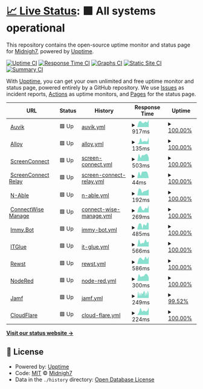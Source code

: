 # [📈 Live Status](https://Midnigh7.github.io/StatusBoard): <!--live status--> **🟩 All systems operational**

This repository contains the open-source uptime monitor and status page for [Midnigh7](https://Midnigh7.github.io/StatusBoard), powered by [Upptime](https://github.com/upptime/upptime).

[![Uptime CI](https://github.com/Midnigh7/StatusBoard/workflows/Uptime%20CI/badge.svg)](https://github.com/Midnigh7/StatusBoard/actions?query=workflow%3A%22Uptime+CI%22)
[![Response Time CI](https://github.com/Midnigh7/StatusBoard/workflows/Response%20Time%20CI/badge.svg)](https://github.com/Midnigh7/StatusBoard/actions?query=workflow%3A%22Response+Time+CI%22)
[![Graphs CI](https://github.com/Midnigh7/StatusBoard/workflows/Graphs%20CI/badge.svg)](https://github.com/Midnigh7/StatusBoard/actions?query=workflow%3A%22Graphs+CI%22)
[![Static Site CI](https://github.com/Midnigh7/StatusBoard/workflows/Static%20Site%20CI/badge.svg)](https://github.com/Midnigh7/StatusBoard/actions?query=workflow%3A%22Static+Site+CI%22)
[![Summary CI](https://github.com/Midnigh7/StatusBoard/workflows/Summary%20CI/badge.svg)](https://github.com/Midnigh7/StatusBoard/actions?query=workflow%3A%22Summary+CI%22)

With [Upptime](https://upptime.js.org), you can get your own unlimited and free uptime monitor and status page, powered entirely by a GitHub repository. We use [Issues](https://github.com/Midnigh7/StatusBoard/issues) as incident reports, [Actions](https://github.com/Midnigh7/StatusBoard/actions) as uptime monitors, and [Pages](https://Midnigh7.github.io/StatusBoard) for the status page.

<!--start: status pages-->
<!-- This summary is generated by Upptime (https://github.com/upptime/upptime) -->
<!-- Do not edit this manually, your changes will be overwritten -->
<!-- prettier-ignore -->
| URL | Status | History | Response Time | Uptime |
| --- | ------ | ------- | ------------- | ------ |
| <img alt="" src="https://icons.duckduckgo.com/ip3/mytech.us1.my.auvik.com.ico" height="13"> [Auvik](https://mytech.us1.my.auvik.com/) | 🟩 Up | [auvik.yml](https://github.com/Midnigh7/StatusBoard/commits/HEAD/history/auvik.yml) | <details><summary><img alt="Response time graph" src="./graphs/auvik/response-time-week.png" height="20"> 917ms</summary><br><a href="https://Midnigh7.github.io/StatusBoard/history/auvik"><img alt="Response time 820" src="https://img.shields.io/endpoint?url=https%3A%2F%2Fraw.githubusercontent.com%2FMidnigh7%2FStatusBoard%2FHEAD%2Fapi%2Fauvik%2Fresponse-time.json"></a><br><a href="https://Midnigh7.github.io/StatusBoard/history/auvik"><img alt="24-hour response time 2320" src="https://img.shields.io/endpoint?url=https%3A%2F%2Fraw.githubusercontent.com%2FMidnigh7%2FStatusBoard%2FHEAD%2Fapi%2Fauvik%2Fresponse-time-day.json"></a><br><a href="https://Midnigh7.github.io/StatusBoard/history/auvik"><img alt="7-day response time 917" src="https://img.shields.io/endpoint?url=https%3A%2F%2Fraw.githubusercontent.com%2FMidnigh7%2FStatusBoard%2FHEAD%2Fapi%2Fauvik%2Fresponse-time-week.json"></a><br><a href="https://Midnigh7.github.io/StatusBoard/history/auvik"><img alt="30-day response time 742" src="https://img.shields.io/endpoint?url=https%3A%2F%2Fraw.githubusercontent.com%2FMidnigh7%2FStatusBoard%2FHEAD%2Fapi%2Fauvik%2Fresponse-time-month.json"></a><br><a href="https://Midnigh7.github.io/StatusBoard/history/auvik"><img alt="1-year response time 744" src="https://img.shields.io/endpoint?url=https%3A%2F%2Fraw.githubusercontent.com%2FMidnigh7%2FStatusBoard%2FHEAD%2Fapi%2Fauvik%2Fresponse-time-year.json"></a></details> | <details><summary><a href="https://Midnigh7.github.io/StatusBoard/history/auvik">100.00%</a></summary><a href="https://Midnigh7.github.io/StatusBoard/history/auvik"><img alt="All-time uptime 99.42%" src="https://img.shields.io/endpoint?url=https%3A%2F%2Fraw.githubusercontent.com%2FMidnigh7%2FStatusBoard%2FHEAD%2Fapi%2Fauvik%2Fuptime.json"></a><br><a href="https://Midnigh7.github.io/StatusBoard/history/auvik"><img alt="24-hour uptime 100.00%" src="https://img.shields.io/endpoint?url=https%3A%2F%2Fraw.githubusercontent.com%2FMidnigh7%2FStatusBoard%2FHEAD%2Fapi%2Fauvik%2Fuptime-day.json"></a><br><a href="https://Midnigh7.github.io/StatusBoard/history/auvik"><img alt="7-day uptime 100.00%" src="https://img.shields.io/endpoint?url=https%3A%2F%2Fraw.githubusercontent.com%2FMidnigh7%2FStatusBoard%2FHEAD%2Fapi%2Fauvik%2Fuptime-week.json"></a><br><a href="https://Midnigh7.github.io/StatusBoard/history/auvik"><img alt="30-day uptime 99.51%" src="https://img.shields.io/endpoint?url=https%3A%2F%2Fraw.githubusercontent.com%2FMidnigh7%2FStatusBoard%2FHEAD%2Fapi%2Fauvik%2Fuptime-month.json"></a><br><a href="https://Midnigh7.github.io/StatusBoard/history/auvik"><img alt="1-year uptime 98.78%" src="https://img.shields.io/endpoint?url=https%3A%2F%2Fraw.githubusercontent.com%2FMidnigh7%2FStatusBoard%2FHEAD%2Fapi%2Fauvik%2Fuptime-year.json"></a></details>
| <img alt="" src="https://icons.duckduckgo.com/ip3/cog.mytechpartners.net.ico" height="13"> [Alloy](https://cog.mytechpartners.net:9090/healthCheck) | 🟩 Up | [alloy.yml](https://github.com/Midnigh7/StatusBoard/commits/HEAD/history/alloy.yml) | <details><summary><img alt="Response time graph" src="./graphs/alloy/response-time-week.png" height="20"> 135ms</summary><br><a href="https://Midnigh7.github.io/StatusBoard/history/alloy"><img alt="Response time 151" src="https://img.shields.io/endpoint?url=https%3A%2F%2Fraw.githubusercontent.com%2FMidnigh7%2FStatusBoard%2FHEAD%2Fapi%2Falloy%2Fresponse-time.json"></a><br><a href="https://Midnigh7.github.io/StatusBoard/history/alloy"><img alt="24-hour response time 53" src="https://img.shields.io/endpoint?url=https%3A%2F%2Fraw.githubusercontent.com%2FMidnigh7%2FStatusBoard%2FHEAD%2Fapi%2Falloy%2Fresponse-time-day.json"></a><br><a href="https://Midnigh7.github.io/StatusBoard/history/alloy"><img alt="7-day response time 135" src="https://img.shields.io/endpoint?url=https%3A%2F%2Fraw.githubusercontent.com%2FMidnigh7%2FStatusBoard%2FHEAD%2Fapi%2Falloy%2Fresponse-time-week.json"></a><br><a href="https://Midnigh7.github.io/StatusBoard/history/alloy"><img alt="30-day response time 133" src="https://img.shields.io/endpoint?url=https%3A%2F%2Fraw.githubusercontent.com%2FMidnigh7%2FStatusBoard%2FHEAD%2Fapi%2Falloy%2Fresponse-time-month.json"></a><br><a href="https://Midnigh7.github.io/StatusBoard/history/alloy"><img alt="1-year response time 146" src="https://img.shields.io/endpoint?url=https%3A%2F%2Fraw.githubusercontent.com%2FMidnigh7%2FStatusBoard%2FHEAD%2Fapi%2Falloy%2Fresponse-time-year.json"></a></details> | <details><summary><a href="https://Midnigh7.github.io/StatusBoard/history/alloy">100.00%</a></summary><a href="https://Midnigh7.github.io/StatusBoard/history/alloy"><img alt="All-time uptime 99.96%" src="https://img.shields.io/endpoint?url=https%3A%2F%2Fraw.githubusercontent.com%2FMidnigh7%2FStatusBoard%2FHEAD%2Fapi%2Falloy%2Fuptime.json"></a><br><a href="https://Midnigh7.github.io/StatusBoard/history/alloy"><img alt="24-hour uptime 100.00%" src="https://img.shields.io/endpoint?url=https%3A%2F%2Fraw.githubusercontent.com%2FMidnigh7%2FStatusBoard%2FHEAD%2Fapi%2Falloy%2Fuptime-day.json"></a><br><a href="https://Midnigh7.github.io/StatusBoard/history/alloy"><img alt="7-day uptime 100.00%" src="https://img.shields.io/endpoint?url=https%3A%2F%2Fraw.githubusercontent.com%2FMidnigh7%2FStatusBoard%2FHEAD%2Fapi%2Falloy%2Fuptime-week.json"></a><br><a href="https://Midnigh7.github.io/StatusBoard/history/alloy"><img alt="30-day uptime 100.00%" src="https://img.shields.io/endpoint?url=https%3A%2F%2Fraw.githubusercontent.com%2FMidnigh7%2FStatusBoard%2FHEAD%2Fapi%2Falloy%2Fuptime-month.json"></a><br><a href="https://Midnigh7.github.io/StatusBoard/history/alloy"><img alt="1-year uptime 99.91%" src="https://img.shields.io/endpoint?url=https%3A%2F%2Fraw.githubusercontent.com%2FMidnigh7%2FStatusBoard%2FHEAD%2Fapi%2Falloy%2Fuptime-year.json"></a></details>
| <img alt="" src="https://icons.duckduckgo.com/ip3/go.mytech.com.ico" height="13"> [ScreenConnect](https://go.mytech.com) | 🟩 Up | [screen-connect.yml](https://github.com/Midnigh7/StatusBoard/commits/HEAD/history/screen-connect.yml) | <details><summary><img alt="Response time graph" src="./graphs/screen-connect/response-time-week.png" height="20"> 503ms</summary><br><a href="https://Midnigh7.github.io/StatusBoard/history/screen-connect"><img alt="Response time 590" src="https://img.shields.io/endpoint?url=https%3A%2F%2Fraw.githubusercontent.com%2FMidnigh7%2FStatusBoard%2FHEAD%2Fapi%2Fscreen-connect%2Fresponse-time.json"></a><br><a href="https://Midnigh7.github.io/StatusBoard/history/screen-connect"><img alt="24-hour response time 605" src="https://img.shields.io/endpoint?url=https%3A%2F%2Fraw.githubusercontent.com%2FMidnigh7%2FStatusBoard%2FHEAD%2Fapi%2Fscreen-connect%2Fresponse-time-day.json"></a><br><a href="https://Midnigh7.github.io/StatusBoard/history/screen-connect"><img alt="7-day response time 503" src="https://img.shields.io/endpoint?url=https%3A%2F%2Fraw.githubusercontent.com%2FMidnigh7%2FStatusBoard%2FHEAD%2Fapi%2Fscreen-connect%2Fresponse-time-week.json"></a><br><a href="https://Midnigh7.github.io/StatusBoard/history/screen-connect"><img alt="30-day response time 520" src="https://img.shields.io/endpoint?url=https%3A%2F%2Fraw.githubusercontent.com%2FMidnigh7%2FStatusBoard%2FHEAD%2Fapi%2Fscreen-connect%2Fresponse-time-month.json"></a><br><a href="https://Midnigh7.github.io/StatusBoard/history/screen-connect"><img alt="1-year response time 604" src="https://img.shields.io/endpoint?url=https%3A%2F%2Fraw.githubusercontent.com%2FMidnigh7%2FStatusBoard%2FHEAD%2Fapi%2Fscreen-connect%2Fresponse-time-year.json"></a></details> | <details><summary><a href="https://Midnigh7.github.io/StatusBoard/history/screen-connect">100.00%</a></summary><a href="https://Midnigh7.github.io/StatusBoard/history/screen-connect"><img alt="All-time uptime 99.86%" src="https://img.shields.io/endpoint?url=https%3A%2F%2Fraw.githubusercontent.com%2FMidnigh7%2FStatusBoard%2FHEAD%2Fapi%2Fscreen-connect%2Fuptime.json"></a><br><a href="https://Midnigh7.github.io/StatusBoard/history/screen-connect"><img alt="24-hour uptime 100.00%" src="https://img.shields.io/endpoint?url=https%3A%2F%2Fraw.githubusercontent.com%2FMidnigh7%2FStatusBoard%2FHEAD%2Fapi%2Fscreen-connect%2Fuptime-day.json"></a><br><a href="https://Midnigh7.github.io/StatusBoard/history/screen-connect"><img alt="7-day uptime 100.00%" src="https://img.shields.io/endpoint?url=https%3A%2F%2Fraw.githubusercontent.com%2FMidnigh7%2FStatusBoard%2FHEAD%2Fapi%2Fscreen-connect%2Fuptime-week.json"></a><br><a href="https://Midnigh7.github.io/StatusBoard/history/screen-connect"><img alt="30-day uptime 100.00%" src="https://img.shields.io/endpoint?url=https%3A%2F%2Fraw.githubusercontent.com%2FMidnigh7%2FStatusBoard%2FHEAD%2Fapi%2Fscreen-connect%2Fuptime-month.json"></a><br><a href="https://Midnigh7.github.io/StatusBoard/history/screen-connect"><img alt="1-year uptime 100.00%" src="https://img.shields.io/endpoint?url=https%3A%2F%2Fraw.githubusercontent.com%2FMidnigh7%2FStatusBoard%2FHEAD%2Fapi%2Fscreen-connect%2Fuptime-year.json"></a></details>
| <img alt="" src="https://icons.duckduckgo.com/ip3/null.ico" height="13"> [ScreenConnect Relay](screlay.mytech.com) | 🟩 Up | [screen-connect-relay.yml](https://github.com/Midnigh7/StatusBoard/commits/HEAD/history/screen-connect-relay.yml) | <details><summary><img alt="Response time graph" src="./graphs/screen-connect-relay/response-time-week.png" height="20"> 44ms</summary><br><a href="https://Midnigh7.github.io/StatusBoard/history/screen-connect-relay"><img alt="Response time 75" src="https://img.shields.io/endpoint?url=https%3A%2F%2Fraw.githubusercontent.com%2FMidnigh7%2FStatusBoard%2FHEAD%2Fapi%2Fscreen-connect-relay%2Fresponse-time.json"></a><br><a href="https://Midnigh7.github.io/StatusBoard/history/screen-connect-relay"><img alt="24-hour response time 56" src="https://img.shields.io/endpoint?url=https%3A%2F%2Fraw.githubusercontent.com%2FMidnigh7%2FStatusBoard%2FHEAD%2Fapi%2Fscreen-connect-relay%2Fresponse-time-day.json"></a><br><a href="https://Midnigh7.github.io/StatusBoard/history/screen-connect-relay"><img alt="7-day response time 44" src="https://img.shields.io/endpoint?url=https%3A%2F%2Fraw.githubusercontent.com%2FMidnigh7%2FStatusBoard%2FHEAD%2Fapi%2Fscreen-connect-relay%2Fresponse-time-week.json"></a><br><a href="https://Midnigh7.github.io/StatusBoard/history/screen-connect-relay"><img alt="30-day response time 44" src="https://img.shields.io/endpoint?url=https%3A%2F%2Fraw.githubusercontent.com%2FMidnigh7%2FStatusBoard%2FHEAD%2Fapi%2Fscreen-connect-relay%2Fresponse-time-month.json"></a><br><a href="https://Midnigh7.github.io/StatusBoard/history/screen-connect-relay"><img alt="1-year response time 66" src="https://img.shields.io/endpoint?url=https%3A%2F%2Fraw.githubusercontent.com%2FMidnigh7%2FStatusBoard%2FHEAD%2Fapi%2Fscreen-connect-relay%2Fresponse-time-year.json"></a></details> | <details><summary><a href="https://Midnigh7.github.io/StatusBoard/history/screen-connect-relay">100.00%</a></summary><a href="https://Midnigh7.github.io/StatusBoard/history/screen-connect-relay"><img alt="All-time uptime 99.97%" src="https://img.shields.io/endpoint?url=https%3A%2F%2Fraw.githubusercontent.com%2FMidnigh7%2FStatusBoard%2FHEAD%2Fapi%2Fscreen-connect-relay%2Fuptime.json"></a><br><a href="https://Midnigh7.github.io/StatusBoard/history/screen-connect-relay"><img alt="24-hour uptime 100.00%" src="https://img.shields.io/endpoint?url=https%3A%2F%2Fraw.githubusercontent.com%2FMidnigh7%2FStatusBoard%2FHEAD%2Fapi%2Fscreen-connect-relay%2Fuptime-day.json"></a><br><a href="https://Midnigh7.github.io/StatusBoard/history/screen-connect-relay"><img alt="7-day uptime 100.00%" src="https://img.shields.io/endpoint?url=https%3A%2F%2Fraw.githubusercontent.com%2FMidnigh7%2FStatusBoard%2FHEAD%2Fapi%2Fscreen-connect-relay%2Fuptime-week.json"></a><br><a href="https://Midnigh7.github.io/StatusBoard/history/screen-connect-relay"><img alt="30-day uptime 99.79%" src="https://img.shields.io/endpoint?url=https%3A%2F%2Fraw.githubusercontent.com%2FMidnigh7%2FStatusBoard%2FHEAD%2Fapi%2Fscreen-connect-relay%2Fuptime-month.json"></a><br><a href="https://Midnigh7.github.io/StatusBoard/history/screen-connect-relay"><img alt="1-year uptime 99.98%" src="https://img.shields.io/endpoint?url=https%3A%2F%2Fraw.githubusercontent.com%2FMidnigh7%2FStatusBoard%2FHEAD%2Fapi%2Fscreen-connect-relay%2Fuptime-year.json"></a></details>
| <img alt="" src="https://www.n-able.com/wp-content/themes/nable.2021/img/favicon/favicon-16x16.png" height="13"> [N-Able](https://Manage.mytech.com) | 🟩 Up | [n-able.yml](https://github.com/Midnigh7/StatusBoard/commits/HEAD/history/n-able.yml) | <details><summary><img alt="Response time graph" src="./graphs/n-able/response-time-week.png" height="20"> 192ms</summary><br><a href="https://Midnigh7.github.io/StatusBoard/history/n-able"><img alt="Response time 196" src="https://img.shields.io/endpoint?url=https%3A%2F%2Fraw.githubusercontent.com%2FMidnigh7%2FStatusBoard%2FHEAD%2Fapi%2Fn-able%2Fresponse-time.json"></a><br><a href="https://Midnigh7.github.io/StatusBoard/history/n-able"><img alt="24-hour response time 217" src="https://img.shields.io/endpoint?url=https%3A%2F%2Fraw.githubusercontent.com%2FMidnigh7%2FStatusBoard%2FHEAD%2Fapi%2Fn-able%2Fresponse-time-day.json"></a><br><a href="https://Midnigh7.github.io/StatusBoard/history/n-able"><img alt="7-day response time 192" src="https://img.shields.io/endpoint?url=https%3A%2F%2Fraw.githubusercontent.com%2FMidnigh7%2FStatusBoard%2FHEAD%2Fapi%2Fn-able%2Fresponse-time-week.json"></a><br><a href="https://Midnigh7.github.io/StatusBoard/history/n-able"><img alt="30-day response time 190" src="https://img.shields.io/endpoint?url=https%3A%2F%2Fraw.githubusercontent.com%2FMidnigh7%2FStatusBoard%2FHEAD%2Fapi%2Fn-able%2Fresponse-time-month.json"></a><br><a href="https://Midnigh7.github.io/StatusBoard/history/n-able"><img alt="1-year response time 202" src="https://img.shields.io/endpoint?url=https%3A%2F%2Fraw.githubusercontent.com%2FMidnigh7%2FStatusBoard%2FHEAD%2Fapi%2Fn-able%2Fresponse-time-year.json"></a></details> | <details><summary><a href="https://Midnigh7.github.io/StatusBoard/history/n-able">100.00%</a></summary><a href="https://Midnigh7.github.io/StatusBoard/history/n-able"><img alt="All-time uptime 99.87%" src="https://img.shields.io/endpoint?url=https%3A%2F%2Fraw.githubusercontent.com%2FMidnigh7%2FStatusBoard%2FHEAD%2Fapi%2Fn-able%2Fuptime.json"></a><br><a href="https://Midnigh7.github.io/StatusBoard/history/n-able"><img alt="24-hour uptime 100.00%" src="https://img.shields.io/endpoint?url=https%3A%2F%2Fraw.githubusercontent.com%2FMidnigh7%2FStatusBoard%2FHEAD%2Fapi%2Fn-able%2Fuptime-day.json"></a><br><a href="https://Midnigh7.github.io/StatusBoard/history/n-able"><img alt="7-day uptime 100.00%" src="https://img.shields.io/endpoint?url=https%3A%2F%2Fraw.githubusercontent.com%2FMidnigh7%2FStatusBoard%2FHEAD%2Fapi%2Fn-able%2Fuptime-week.json"></a><br><a href="https://Midnigh7.github.io/StatusBoard/history/n-able"><img alt="30-day uptime 100.00%" src="https://img.shields.io/endpoint?url=https%3A%2F%2Fraw.githubusercontent.com%2FMidnigh7%2FStatusBoard%2FHEAD%2Fapi%2Fn-able%2Fuptime-month.json"></a><br><a href="https://Midnigh7.github.io/StatusBoard/history/n-able"><img alt="1-year uptime 99.96%" src="https://img.shields.io/endpoint?url=https%3A%2F%2Fraw.githubusercontent.com%2FMidnigh7%2FStatusBoard%2FHEAD%2Fapi%2Fn-able%2Fuptime-year.json"></a></details>
| <img alt="" src="https://icons.duckduckgo.com/ip3/connect.mytech.com.ico" height="13"> [ConnectWise Manage](https://connect.mytech.com) | 🟩 Up | [connect-wise-manage.yml](https://github.com/Midnigh7/StatusBoard/commits/HEAD/history/connect-wise-manage.yml) | <details><summary><img alt="Response time graph" src="./graphs/connect-wise-manage/response-time-week.png" height="20"> 269ms</summary><br><a href="https://Midnigh7.github.io/StatusBoard/history/connect-wise-manage"><img alt="Response time 291" src="https://img.shields.io/endpoint?url=https%3A%2F%2Fraw.githubusercontent.com%2FMidnigh7%2FStatusBoard%2FHEAD%2Fapi%2Fconnect-wise-manage%2Fresponse-time.json"></a><br><a href="https://Midnigh7.github.io/StatusBoard/history/connect-wise-manage"><img alt="24-hour response time 312" src="https://img.shields.io/endpoint?url=https%3A%2F%2Fraw.githubusercontent.com%2FMidnigh7%2FStatusBoard%2FHEAD%2Fapi%2Fconnect-wise-manage%2Fresponse-time-day.json"></a><br><a href="https://Midnigh7.github.io/StatusBoard/history/connect-wise-manage"><img alt="7-day response time 269" src="https://img.shields.io/endpoint?url=https%3A%2F%2Fraw.githubusercontent.com%2FMidnigh7%2FStatusBoard%2FHEAD%2Fapi%2Fconnect-wise-manage%2Fresponse-time-week.json"></a><br><a href="https://Midnigh7.github.io/StatusBoard/history/connect-wise-manage"><img alt="30-day response time 262" src="https://img.shields.io/endpoint?url=https%3A%2F%2Fraw.githubusercontent.com%2FMidnigh7%2FStatusBoard%2FHEAD%2Fapi%2Fconnect-wise-manage%2Fresponse-time-month.json"></a><br><a href="https://Midnigh7.github.io/StatusBoard/history/connect-wise-manage"><img alt="1-year response time 289" src="https://img.shields.io/endpoint?url=https%3A%2F%2Fraw.githubusercontent.com%2FMidnigh7%2FStatusBoard%2FHEAD%2Fapi%2Fconnect-wise-manage%2Fresponse-time-year.json"></a></details> | <details><summary><a href="https://Midnigh7.github.io/StatusBoard/history/connect-wise-manage">100.00%</a></summary><a href="https://Midnigh7.github.io/StatusBoard/history/connect-wise-manage"><img alt="All-time uptime 99.97%" src="https://img.shields.io/endpoint?url=https%3A%2F%2Fraw.githubusercontent.com%2FMidnigh7%2FStatusBoard%2FHEAD%2Fapi%2Fconnect-wise-manage%2Fuptime.json"></a><br><a href="https://Midnigh7.github.io/StatusBoard/history/connect-wise-manage"><img alt="24-hour uptime 100.00%" src="https://img.shields.io/endpoint?url=https%3A%2F%2Fraw.githubusercontent.com%2FMidnigh7%2FStatusBoard%2FHEAD%2Fapi%2Fconnect-wise-manage%2Fuptime-day.json"></a><br><a href="https://Midnigh7.github.io/StatusBoard/history/connect-wise-manage"><img alt="7-day uptime 100.00%" src="https://img.shields.io/endpoint?url=https%3A%2F%2Fraw.githubusercontent.com%2FMidnigh7%2FStatusBoard%2FHEAD%2Fapi%2Fconnect-wise-manage%2Fuptime-week.json"></a><br><a href="https://Midnigh7.github.io/StatusBoard/history/connect-wise-manage"><img alt="30-day uptime 100.00%" src="https://img.shields.io/endpoint?url=https%3A%2F%2Fraw.githubusercontent.com%2FMidnigh7%2FStatusBoard%2FHEAD%2Fapi%2Fconnect-wise-manage%2Fuptime-month.json"></a><br><a href="https://Midnigh7.github.io/StatusBoard/history/connect-wise-manage"><img alt="1-year uptime 99.95%" src="https://img.shields.io/endpoint?url=https%3A%2F%2Fraw.githubusercontent.com%2FMidnigh7%2FStatusBoard%2FHEAD%2Fapi%2Fconnect-wise-manage%2Fuptime-year.json"></a></details>
| <img alt="" src="https://icons.duckduckgo.com/ip3/mytech.immy.bot.ico" height="13"> [Immy.Bot](https://mytech.immy.bot) | 🟩 Up | [immy-bot.yml](https://github.com/Midnigh7/StatusBoard/commits/HEAD/history/immy-bot.yml) | <details><summary><img alt="Response time graph" src="./graphs/immy-bot/response-time-week.png" height="20"> 485ms</summary><br><a href="https://Midnigh7.github.io/StatusBoard/history/immy-bot"><img alt="Response time 553" src="https://img.shields.io/endpoint?url=https%3A%2F%2Fraw.githubusercontent.com%2FMidnigh7%2FStatusBoard%2FHEAD%2Fapi%2Fimmy-bot%2Fresponse-time.json"></a><br><a href="https://Midnigh7.github.io/StatusBoard/history/immy-bot"><img alt="24-hour response time 247" src="https://img.shields.io/endpoint?url=https%3A%2F%2Fraw.githubusercontent.com%2FMidnigh7%2FStatusBoard%2FHEAD%2Fapi%2Fimmy-bot%2Fresponse-time-day.json"></a><br><a href="https://Midnigh7.github.io/StatusBoard/history/immy-bot"><img alt="7-day response time 485" src="https://img.shields.io/endpoint?url=https%3A%2F%2Fraw.githubusercontent.com%2FMidnigh7%2FStatusBoard%2FHEAD%2Fapi%2Fimmy-bot%2Fresponse-time-week.json"></a><br><a href="https://Midnigh7.github.io/StatusBoard/history/immy-bot"><img alt="30-day response time 486" src="https://img.shields.io/endpoint?url=https%3A%2F%2Fraw.githubusercontent.com%2FMidnigh7%2FStatusBoard%2FHEAD%2Fapi%2Fimmy-bot%2Fresponse-time-month.json"></a><br><a href="https://Midnigh7.github.io/StatusBoard/history/immy-bot"><img alt="1-year response time 593" src="https://img.shields.io/endpoint?url=https%3A%2F%2Fraw.githubusercontent.com%2FMidnigh7%2FStatusBoard%2FHEAD%2Fapi%2Fimmy-bot%2Fresponse-time-year.json"></a></details> | <details><summary><a href="https://Midnigh7.github.io/StatusBoard/history/immy-bot">100.00%</a></summary><a href="https://Midnigh7.github.io/StatusBoard/history/immy-bot"><img alt="All-time uptime 99.90%" src="https://img.shields.io/endpoint?url=https%3A%2F%2Fraw.githubusercontent.com%2FMidnigh7%2FStatusBoard%2FHEAD%2Fapi%2Fimmy-bot%2Fuptime.json"></a><br><a href="https://Midnigh7.github.io/StatusBoard/history/immy-bot"><img alt="24-hour uptime 100.00%" src="https://img.shields.io/endpoint?url=https%3A%2F%2Fraw.githubusercontent.com%2FMidnigh7%2FStatusBoard%2FHEAD%2Fapi%2Fimmy-bot%2Fuptime-day.json"></a><br><a href="https://Midnigh7.github.io/StatusBoard/history/immy-bot"><img alt="7-day uptime 100.00%" src="https://img.shields.io/endpoint?url=https%3A%2F%2Fraw.githubusercontent.com%2FMidnigh7%2FStatusBoard%2FHEAD%2Fapi%2Fimmy-bot%2Fuptime-week.json"></a><br><a href="https://Midnigh7.github.io/StatusBoard/history/immy-bot"><img alt="30-day uptime 100.00%" src="https://img.shields.io/endpoint?url=https%3A%2F%2Fraw.githubusercontent.com%2FMidnigh7%2FStatusBoard%2FHEAD%2Fapi%2Fimmy-bot%2Fuptime-month.json"></a><br><a href="https://Midnigh7.github.io/StatusBoard/history/immy-bot"><img alt="1-year uptime 99.81%" src="https://img.shields.io/endpoint?url=https%3A%2F%2Fraw.githubusercontent.com%2FMidnigh7%2FStatusBoard%2FHEAD%2Fapi%2Fimmy-bot%2Fuptime-year.json"></a></details>
| <img alt="" src="https://www.itglue.com/favicon.ico" height="13"> [ITGlue](https://mytech.itglue.com) | 🟩 Up | [it-glue.yml](https://github.com/Midnigh7/StatusBoard/commits/HEAD/history/it-glue.yml) | <details><summary><img alt="Response time graph" src="./graphs/it-glue/response-time-week.png" height="20"> 566ms</summary><br><a href="https://Midnigh7.github.io/StatusBoard/history/it-glue"><img alt="Response time 745" src="https://img.shields.io/endpoint?url=https%3A%2F%2Fraw.githubusercontent.com%2FMidnigh7%2FStatusBoard%2FHEAD%2Fapi%2Fit-glue%2Fresponse-time.json"></a><br><a href="https://Midnigh7.github.io/StatusBoard/history/it-glue"><img alt="24-hour response time 613" src="https://img.shields.io/endpoint?url=https%3A%2F%2Fraw.githubusercontent.com%2FMidnigh7%2FStatusBoard%2FHEAD%2Fapi%2Fit-glue%2Fresponse-time-day.json"></a><br><a href="https://Midnigh7.github.io/StatusBoard/history/it-glue"><img alt="7-day response time 566" src="https://img.shields.io/endpoint?url=https%3A%2F%2Fraw.githubusercontent.com%2FMidnigh7%2FStatusBoard%2FHEAD%2Fapi%2Fit-glue%2Fresponse-time-week.json"></a><br><a href="https://Midnigh7.github.io/StatusBoard/history/it-glue"><img alt="30-day response time 1075" src="https://img.shields.io/endpoint?url=https%3A%2F%2Fraw.githubusercontent.com%2FMidnigh7%2FStatusBoard%2FHEAD%2Fapi%2Fit-glue%2Fresponse-time-month.json"></a><br><a href="https://Midnigh7.github.io/StatusBoard/history/it-glue"><img alt="1-year response time 729" src="https://img.shields.io/endpoint?url=https%3A%2F%2Fraw.githubusercontent.com%2FMidnigh7%2FStatusBoard%2FHEAD%2Fapi%2Fit-glue%2Fresponse-time-year.json"></a></details> | <details><summary><a href="https://Midnigh7.github.io/StatusBoard/history/it-glue">100.00%</a></summary><a href="https://Midnigh7.github.io/StatusBoard/history/it-glue"><img alt="All-time uptime 89.99%" src="https://img.shields.io/endpoint?url=https%3A%2F%2Fraw.githubusercontent.com%2FMidnigh7%2FStatusBoard%2FHEAD%2Fapi%2Fit-glue%2Fuptime.json"></a><br><a href="https://Midnigh7.github.io/StatusBoard/history/it-glue"><img alt="24-hour uptime 100.00%" src="https://img.shields.io/endpoint?url=https%3A%2F%2Fraw.githubusercontent.com%2FMidnigh7%2FStatusBoard%2FHEAD%2Fapi%2Fit-glue%2Fuptime-day.json"></a><br><a href="https://Midnigh7.github.io/StatusBoard/history/it-glue"><img alt="7-day uptime 100.00%" src="https://img.shields.io/endpoint?url=https%3A%2F%2Fraw.githubusercontent.com%2FMidnigh7%2FStatusBoard%2FHEAD%2Fapi%2Fit-glue%2Fuptime-week.json"></a><br><a href="https://Midnigh7.github.io/StatusBoard/history/it-glue"><img alt="30-day uptime 99.89%" src="https://img.shields.io/endpoint?url=https%3A%2F%2Fraw.githubusercontent.com%2FMidnigh7%2FStatusBoard%2FHEAD%2Fapi%2Fit-glue%2Fuptime-month.json"></a><br><a href="https://Midnigh7.github.io/StatusBoard/history/it-glue"><img alt="1-year uptime 99.97%" src="https://img.shields.io/endpoint?url=https%3A%2F%2Fraw.githubusercontent.com%2FMidnigh7%2FStatusBoard%2FHEAD%2Fapi%2Fit-glue%2Fuptime-year.json"></a></details>
| <img alt="" src="https://app.rewst.io/favicon.ico" height="13"> [Rewst](https://app.rewst.io) | 🟩 Up | [rewst.yml](https://github.com/Midnigh7/StatusBoard/commits/HEAD/history/rewst.yml) | <details><summary><img alt="Response time graph" src="./graphs/rewst/response-time-week.png" height="20"> 586ms</summary><br><a href="https://Midnigh7.github.io/StatusBoard/history/rewst"><img alt="Response time 594" src="https://img.shields.io/endpoint?url=https%3A%2F%2Fraw.githubusercontent.com%2FMidnigh7%2FStatusBoard%2FHEAD%2Fapi%2Frewst%2Fresponse-time.json"></a><br><a href="https://Midnigh7.github.io/StatusBoard/history/rewst"><img alt="24-hour response time 518" src="https://img.shields.io/endpoint?url=https%3A%2F%2Fraw.githubusercontent.com%2FMidnigh7%2FStatusBoard%2FHEAD%2Fapi%2Frewst%2Fresponse-time-day.json"></a><br><a href="https://Midnigh7.github.io/StatusBoard/history/rewst"><img alt="7-day response time 586" src="https://img.shields.io/endpoint?url=https%3A%2F%2Fraw.githubusercontent.com%2FMidnigh7%2FStatusBoard%2FHEAD%2Fapi%2Frewst%2Fresponse-time-week.json"></a><br><a href="https://Midnigh7.github.io/StatusBoard/history/rewst"><img alt="30-day response time 587" src="https://img.shields.io/endpoint?url=https%3A%2F%2Fraw.githubusercontent.com%2FMidnigh7%2FStatusBoard%2FHEAD%2Fapi%2Frewst%2Fresponse-time-month.json"></a><br><a href="https://Midnigh7.github.io/StatusBoard/history/rewst"><img alt="1-year response time 594" src="https://img.shields.io/endpoint?url=https%3A%2F%2Fraw.githubusercontent.com%2FMidnigh7%2FStatusBoard%2FHEAD%2Fapi%2Frewst%2Fresponse-time-year.json"></a></details> | <details><summary><a href="https://Midnigh7.github.io/StatusBoard/history/rewst">100.00%</a></summary><a href="https://Midnigh7.github.io/StatusBoard/history/rewst"><img alt="All-time uptime 100.00%" src="https://img.shields.io/endpoint?url=https%3A%2F%2Fraw.githubusercontent.com%2FMidnigh7%2FStatusBoard%2FHEAD%2Fapi%2Frewst%2Fuptime.json"></a><br><a href="https://Midnigh7.github.io/StatusBoard/history/rewst"><img alt="24-hour uptime 100.00%" src="https://img.shields.io/endpoint?url=https%3A%2F%2Fraw.githubusercontent.com%2FMidnigh7%2FStatusBoard%2FHEAD%2Fapi%2Frewst%2Fuptime-day.json"></a><br><a href="https://Midnigh7.github.io/StatusBoard/history/rewst"><img alt="7-day uptime 100.00%" src="https://img.shields.io/endpoint?url=https%3A%2F%2Fraw.githubusercontent.com%2FMidnigh7%2FStatusBoard%2FHEAD%2Fapi%2Frewst%2Fuptime-week.json"></a><br><a href="https://Midnigh7.github.io/StatusBoard/history/rewst"><img alt="30-day uptime 100.00%" src="https://img.shields.io/endpoint?url=https%3A%2F%2Fraw.githubusercontent.com%2FMidnigh7%2FStatusBoard%2FHEAD%2Fapi%2Frewst%2Fuptime-month.json"></a><br><a href="https://Midnigh7.github.io/StatusBoard/history/rewst"><img alt="1-year uptime 100.00%" src="https://img.shields.io/endpoint?url=https%3A%2F%2Fraw.githubusercontent.com%2FMidnigh7%2FStatusBoard%2FHEAD%2Fapi%2Frewst%2Fuptime-year.json"></a></details>
| <img alt="" src="https://nodered.mytech.com/favicon.ico" height="13"> [NodeRed](https://nodered.mytech.com/api?api=HealthCheck) | 🟩 Up | [node-red.yml](https://github.com/Midnigh7/StatusBoard/commits/HEAD/history/node-red.yml) | <details><summary><img alt="Response time graph" src="./graphs/node-red/response-time-week.png" height="20"> 300ms</summary><br><a href="https://Midnigh7.github.io/StatusBoard/history/node-red"><img alt="Response time 382" src="https://img.shields.io/endpoint?url=https%3A%2F%2Fraw.githubusercontent.com%2FMidnigh7%2FStatusBoard%2FHEAD%2Fapi%2Fnode-red%2Fresponse-time.json"></a><br><a href="https://Midnigh7.github.io/StatusBoard/history/node-red"><img alt="24-hour response time 311" src="https://img.shields.io/endpoint?url=https%3A%2F%2Fraw.githubusercontent.com%2FMidnigh7%2FStatusBoard%2FHEAD%2Fapi%2Fnode-red%2Fresponse-time-day.json"></a><br><a href="https://Midnigh7.github.io/StatusBoard/history/node-red"><img alt="7-day response time 300" src="https://img.shields.io/endpoint?url=https%3A%2F%2Fraw.githubusercontent.com%2FMidnigh7%2FStatusBoard%2FHEAD%2Fapi%2Fnode-red%2Fresponse-time-week.json"></a><br><a href="https://Midnigh7.github.io/StatusBoard/history/node-red"><img alt="30-day response time 291" src="https://img.shields.io/endpoint?url=https%3A%2F%2Fraw.githubusercontent.com%2FMidnigh7%2FStatusBoard%2FHEAD%2Fapi%2Fnode-red%2Fresponse-time-month.json"></a><br><a href="https://Midnigh7.github.io/StatusBoard/history/node-red"><img alt="1-year response time 382" src="https://img.shields.io/endpoint?url=https%3A%2F%2Fraw.githubusercontent.com%2FMidnigh7%2FStatusBoard%2FHEAD%2Fapi%2Fnode-red%2Fresponse-time-year.json"></a></details> | <details><summary><a href="https://Midnigh7.github.io/StatusBoard/history/node-red">100.00%</a></summary><a href="https://Midnigh7.github.io/StatusBoard/history/node-red"><img alt="All-time uptime 98.99%" src="https://img.shields.io/endpoint?url=https%3A%2F%2Fraw.githubusercontent.com%2FMidnigh7%2FStatusBoard%2FHEAD%2Fapi%2Fnode-red%2Fuptime.json"></a><br><a href="https://Midnigh7.github.io/StatusBoard/history/node-red"><img alt="24-hour uptime 100.00%" src="https://img.shields.io/endpoint?url=https%3A%2F%2Fraw.githubusercontent.com%2FMidnigh7%2FStatusBoard%2FHEAD%2Fapi%2Fnode-red%2Fuptime-day.json"></a><br><a href="https://Midnigh7.github.io/StatusBoard/history/node-red"><img alt="7-day uptime 100.00%" src="https://img.shields.io/endpoint?url=https%3A%2F%2Fraw.githubusercontent.com%2FMidnigh7%2FStatusBoard%2FHEAD%2Fapi%2Fnode-red%2Fuptime-week.json"></a><br><a href="https://Midnigh7.github.io/StatusBoard/history/node-red"><img alt="30-day uptime 99.86%" src="https://img.shields.io/endpoint?url=https%3A%2F%2Fraw.githubusercontent.com%2FMidnigh7%2FStatusBoard%2FHEAD%2Fapi%2Fnode-red%2Fuptime-month.json"></a><br><a href="https://Midnigh7.github.io/StatusBoard/history/node-red"><img alt="1-year uptime 98.99%" src="https://img.shields.io/endpoint?url=https%3A%2F%2Fraw.githubusercontent.com%2FMidnigh7%2FStatusBoard%2FHEAD%2Fapi%2Fnode-red%2Fuptime-year.json"></a></details>
| <img alt="" src="https://mytech.jamfcloud.com/favicon.ico" height="13"> [Jamf](https://mytech.jamfcloud.com/healthCheck.html) | 🟩 Up | [jamf.yml](https://github.com/Midnigh7/StatusBoard/commits/HEAD/history/jamf.yml) | <details><summary><img alt="Response time graph" src="./graphs/jamf/response-time-week.png" height="20"> 249ms</summary><br><a href="https://Midnigh7.github.io/StatusBoard/history/jamf"><img alt="Response time 266" src="https://img.shields.io/endpoint?url=https%3A%2F%2Fraw.githubusercontent.com%2FMidnigh7%2FStatusBoard%2FHEAD%2Fapi%2Fjamf%2Fresponse-time.json"></a><br><a href="https://Midnigh7.github.io/StatusBoard/history/jamf"><img alt="24-hour response time 261" src="https://img.shields.io/endpoint?url=https%3A%2F%2Fraw.githubusercontent.com%2FMidnigh7%2FStatusBoard%2FHEAD%2Fapi%2Fjamf%2Fresponse-time-day.json"></a><br><a href="https://Midnigh7.github.io/StatusBoard/history/jamf"><img alt="7-day response time 249" src="https://img.shields.io/endpoint?url=https%3A%2F%2Fraw.githubusercontent.com%2FMidnigh7%2FStatusBoard%2FHEAD%2Fapi%2Fjamf%2Fresponse-time-week.json"></a><br><a href="https://Midnigh7.github.io/StatusBoard/history/jamf"><img alt="30-day response time 264" src="https://img.shields.io/endpoint?url=https%3A%2F%2Fraw.githubusercontent.com%2FMidnigh7%2FStatusBoard%2FHEAD%2Fapi%2Fjamf%2Fresponse-time-month.json"></a><br><a href="https://Midnigh7.github.io/StatusBoard/history/jamf"><img alt="1-year response time 266" src="https://img.shields.io/endpoint?url=https%3A%2F%2Fraw.githubusercontent.com%2FMidnigh7%2FStatusBoard%2FHEAD%2Fapi%2Fjamf%2Fresponse-time-year.json"></a></details> | <details><summary><a href="https://Midnigh7.github.io/StatusBoard/history/jamf">99.52%</a></summary><a href="https://Midnigh7.github.io/StatusBoard/history/jamf"><img alt="All-time uptime 98.89%" src="https://img.shields.io/endpoint?url=https%3A%2F%2Fraw.githubusercontent.com%2FMidnigh7%2FStatusBoard%2FHEAD%2Fapi%2Fjamf%2Fuptime.json"></a><br><a href="https://Midnigh7.github.io/StatusBoard/history/jamf"><img alt="24-hour uptime 100.00%" src="https://img.shields.io/endpoint?url=https%3A%2F%2Fraw.githubusercontent.com%2FMidnigh7%2FStatusBoard%2FHEAD%2Fapi%2Fjamf%2Fuptime-day.json"></a><br><a href="https://Midnigh7.github.io/StatusBoard/history/jamf"><img alt="7-day uptime 99.52%" src="https://img.shields.io/endpoint?url=https%3A%2F%2Fraw.githubusercontent.com%2FMidnigh7%2FStatusBoard%2FHEAD%2Fapi%2Fjamf%2Fuptime-week.json"></a><br><a href="https://Midnigh7.github.io/StatusBoard/history/jamf"><img alt="30-day uptime 99.82%" src="https://img.shields.io/endpoint?url=https%3A%2F%2Fraw.githubusercontent.com%2FMidnigh7%2FStatusBoard%2FHEAD%2Fapi%2Fjamf%2Fuptime-month.json"></a><br><a href="https://Midnigh7.github.io/StatusBoard/history/jamf"><img alt="1-year uptime 98.89%" src="https://img.shields.io/endpoint?url=https%3A%2F%2Fraw.githubusercontent.com%2FMidnigh7%2FStatusBoard%2FHEAD%2Fapi%2Fjamf%2Fuptime-year.json"></a></details>
| <img alt="" src="https://icons.duckduckgo.com/ip3/www.cloudflarestatus.com.ico" height="13"> [CloudFlare](https://www.cloudflarestatus.com/api/v2/status.json) | 🟩 Up | [cloud-flare.yml](https://github.com/Midnigh7/StatusBoard/commits/HEAD/history/cloud-flare.yml) | <details><summary><img alt="Response time graph" src="./graphs/cloud-flare/response-time-week.png" height="20"> 224ms</summary><br><a href="https://Midnigh7.github.io/StatusBoard/history/cloud-flare"><img alt="Response time 254" src="https://img.shields.io/endpoint?url=https%3A%2F%2Fraw.githubusercontent.com%2FMidnigh7%2FStatusBoard%2FHEAD%2Fapi%2Fcloud-flare%2Fresponse-time.json"></a><br><a href="https://Midnigh7.github.io/StatusBoard/history/cloud-flare"><img alt="24-hour response time 235" src="https://img.shields.io/endpoint?url=https%3A%2F%2Fraw.githubusercontent.com%2FMidnigh7%2FStatusBoard%2FHEAD%2Fapi%2Fcloud-flare%2Fresponse-time-day.json"></a><br><a href="https://Midnigh7.github.io/StatusBoard/history/cloud-flare"><img alt="7-day response time 224" src="https://img.shields.io/endpoint?url=https%3A%2F%2Fraw.githubusercontent.com%2FMidnigh7%2FStatusBoard%2FHEAD%2Fapi%2Fcloud-flare%2Fresponse-time-week.json"></a><br><a href="https://Midnigh7.github.io/StatusBoard/history/cloud-flare"><img alt="30-day response time 220" src="https://img.shields.io/endpoint?url=https%3A%2F%2Fraw.githubusercontent.com%2FMidnigh7%2FStatusBoard%2FHEAD%2Fapi%2Fcloud-flare%2Fresponse-time-month.json"></a><br><a href="https://Midnigh7.github.io/StatusBoard/history/cloud-flare"><img alt="1-year response time 236" src="https://img.shields.io/endpoint?url=https%3A%2F%2Fraw.githubusercontent.com%2FMidnigh7%2FStatusBoard%2FHEAD%2Fapi%2Fcloud-flare%2Fresponse-time-year.json"></a></details> | <details><summary><a href="https://Midnigh7.github.io/StatusBoard/history/cloud-flare">100.00%</a></summary><a href="https://Midnigh7.github.io/StatusBoard/history/cloud-flare"><img alt="All-time uptime 99.98%" src="https://img.shields.io/endpoint?url=https%3A%2F%2Fraw.githubusercontent.com%2FMidnigh7%2FStatusBoard%2FHEAD%2Fapi%2Fcloud-flare%2Fuptime.json"></a><br><a href="https://Midnigh7.github.io/StatusBoard/history/cloud-flare"><img alt="24-hour uptime 100.00%" src="https://img.shields.io/endpoint?url=https%3A%2F%2Fraw.githubusercontent.com%2FMidnigh7%2FStatusBoard%2FHEAD%2Fapi%2Fcloud-flare%2Fuptime-day.json"></a><br><a href="https://Midnigh7.github.io/StatusBoard/history/cloud-flare"><img alt="7-day uptime 100.00%" src="https://img.shields.io/endpoint?url=https%3A%2F%2Fraw.githubusercontent.com%2FMidnigh7%2FStatusBoard%2FHEAD%2Fapi%2Fcloud-flare%2Fuptime-week.json"></a><br><a href="https://Midnigh7.github.io/StatusBoard/history/cloud-flare"><img alt="30-day uptime 100.00%" src="https://img.shields.io/endpoint?url=https%3A%2F%2Fraw.githubusercontent.com%2FMidnigh7%2FStatusBoard%2FHEAD%2Fapi%2Fcloud-flare%2Fuptime-month.json"></a><br><a href="https://Midnigh7.github.io/StatusBoard/history/cloud-flare"><img alt="1-year uptime 99.99%" src="https://img.shields.io/endpoint?url=https%3A%2F%2Fraw.githubusercontent.com%2FMidnigh7%2FStatusBoard%2FHEAD%2Fapi%2Fcloud-flare%2Fuptime-year.json"></a></details>

<!--end: status pages-->

[**Visit our status website →**](https://Midnigh7.github.io/StatusBoard)

## 📄 License

- Powered by: [Upptime](https://github.com/upptime/upptime)
- Code: [MIT](./LICENSE) © [Midnigh7](https://Midnigh7.github.io/StatusBoard)
- Data in the `./history` directory: [Open Database License](https://opendatacommons.org/licenses/odbl/1-0/)
